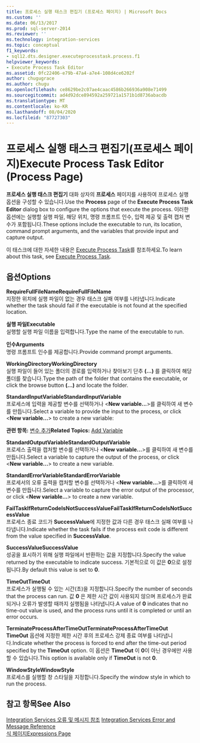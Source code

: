 ```yaml
---
title: 프로세스 실행 태스크 편집기 (프로세스 페이지) | Microsoft Docs
ms.custom: ''
ms.date: 06/13/2017
ms.prod: sql-server-2014
ms.reviewer: ''
ms.technology: integration-services
ms.topic: conceptual
f1_keywords:
- sql12.dts.designer.executeprocesstask.process.f1
helpviewer_keywords:
- Execute Process Task Editor
ms.assetid: 0fc22406-e79b-47a4-a7e4-108d4ce6202f
author: chugugrace
ms.author: chugu
ms.openlocfilehash: ce8629be2c07ae4caac4586b266936a908e71499
ms.sourcegitcommit: ad4d92dce894592a259721a1571b1d8736abacdb
ms.translationtype: MT
ms.contentlocale: ko-KR
ms.lasthandoff: 08/04/2020
ms.locfileid: "87727303"
---
```

# <a name="execute-process-task-editor-process-page"></a><span data-ttu-id="8bb28-102">프로세스 실행 태스크 편집기(프로세스 페이지)</span><span class="sxs-lookup"><span data-stu-id="8bb28-102">Execute Process Task Editor (Process Page)</span></span>
  <span data-ttu-id="8bb28-103">**프로세스 실행 태스크 편집기** 대화 상자의 **프로세스** 페이지를 사용하여 프로세스 실행 옵션을 구성할 수 있습니다.</span><span class="sxs-lookup"><span data-stu-id="8bb28-103">Use the **Process** page of the **Execute Process Task Editor** dialog box to configure the options that execute the process.</span></span> <span data-ttu-id="8bb28-104">이러한 옵션에는 실행할 실행 파일, 해당 위치, 명령 프롬프트 인수, 입력 제공 및 출력 캡처 변수가 포함됩니다.</span><span class="sxs-lookup"><span data-stu-id="8bb28-104">These options include the executable to run, its location, command prompt arguments, and the variables that provide input and capture output.</span></span>  
  
 <span data-ttu-id="8bb28-105">이 태스크에 대한 자세한 내용은 [Execute Process Task](control-flow/execute-process-task.md)를 참조하세요.</span><span class="sxs-lookup"><span data-stu-id="8bb28-105">To learn about this task, see [Execute Process Task](control-flow/execute-process-task.md).</span></span>  
  
## <a name="options"></a><span data-ttu-id="8bb28-106">옵션</span><span class="sxs-lookup"><span data-stu-id="8bb28-106">Options</span></span>  
 <span data-ttu-id="8bb28-107">**RequireFullFileName**</span><span class="sxs-lookup"><span data-stu-id="8bb28-107">**RequireFullFileName**</span></span>  
 <span data-ttu-id="8bb28-108">지정한 위치에 실행 파일이 없는 경우 태스크 실패 여부를 나타냅니다.</span><span class="sxs-lookup"><span data-stu-id="8bb28-108">Indicate whether the task should fail if the executable is not found at the specified location.</span></span>  
  
 <span data-ttu-id="8bb28-109">**실행 파일**</span><span class="sxs-lookup"><span data-stu-id="8bb28-109">**Executable**</span></span>  
 <span data-ttu-id="8bb28-110">실행할 실행 파일 이름을 입력합니다.</span><span class="sxs-lookup"><span data-stu-id="8bb28-110">Type the name of the executable to run.</span></span>  
  
 <span data-ttu-id="8bb28-111">**인수**</span><span class="sxs-lookup"><span data-stu-id="8bb28-111">**Arguments**</span></span>  
 <span data-ttu-id="8bb28-112">명령 프롬프트 인수를 제공합니다.</span><span class="sxs-lookup"><span data-stu-id="8bb28-112">Provide command prompt arguments.</span></span>  
  
 <span data-ttu-id="8bb28-113">**WorkingDirectory**</span><span class="sxs-lookup"><span data-stu-id="8bb28-113">**WorkingDirectory**</span></span>  
 <span data-ttu-id="8bb28-114">실행 파일이 들어 있는 폴더의 경로를 입력하거나 찾아보기 단추 **(...)** 를 클릭하여 해당 폴더를 찾습니다.</span><span class="sxs-lookup"><span data-stu-id="8bb28-114">Type the path of the folder that contains the executable, or click the browse button **(...)** and locate the folder.</span></span>  
  
 <span data-ttu-id="8bb28-115">**StandardInputVariable**</span><span class="sxs-lookup"><span data-stu-id="8bb28-115">**StandardInputVariable**</span></span>  
 <span data-ttu-id="8bb28-116">프로세스에 입력을 제공할 변수를 선택하거나 \<**New variable...**>를 클릭하여 새 변수를 만듭니다.</span><span class="sxs-lookup"><span data-stu-id="8bb28-116">Select a variable to provide the input to the process, or click \<**New variable...**> to create a new variable:</span></span>  
  
 <span data-ttu-id="8bb28-117">**관련 항목:**  [변수 추가](../../2014/integration-services/add-variable.md)</span><span class="sxs-lookup"><span data-stu-id="8bb28-117">**Related Topics:**  [Add Variable](../../2014/integration-services/add-variable.md)</span></span>  
  
 <span data-ttu-id="8bb28-118">**StandardOutputVariable**</span><span class="sxs-lookup"><span data-stu-id="8bb28-118">**StandardOutputVariable**</span></span>  
 <span data-ttu-id="8bb28-119">프로세스 출력을 캡처할 변수를 선택하거나 \<**New variable...**>를 클릭하여 새 변수를 만듭니다.</span><span class="sxs-lookup"><span data-stu-id="8bb28-119">Select a variable to capture the output of the process, or click \<**New variable...**> to create a new variable.</span></span>  
  
 <span data-ttu-id="8bb28-120">**StandardErrorVariable**</span><span class="sxs-lookup"><span data-stu-id="8bb28-120">**StandardErrorVariable**</span></span>  
 <span data-ttu-id="8bb28-121">프로세서의 오류 출력을 캡처할 변수를 선택하거나 \<**New variable...**>를 클릭하여 새 변수를 만듭니다.</span><span class="sxs-lookup"><span data-stu-id="8bb28-121">Select a variable to capture the error output of the processor, or click \<**New variable...**> to create a new variable.</span></span>  
  
 <span data-ttu-id="8bb28-122">**FailTaskIfReturnCodeIsNotSuccessValue**</span><span class="sxs-lookup"><span data-stu-id="8bb28-122">**FailTaskIfReturnCodeIsNotSuccessValue**</span></span>  
 <span data-ttu-id="8bb28-123">프로세스 종료 코드가 **SuccessValue**에 지정한 값과 다른 경우 태스크 실패 여부를 나타냅니다.</span><span class="sxs-lookup"><span data-stu-id="8bb28-123">Indicate whether the task fails if the process exit code is different from the value specified in **SuccessValue**.</span></span>  
  
 <span data-ttu-id="8bb28-124">**SuccessValue**</span><span class="sxs-lookup"><span data-stu-id="8bb28-124">**SuccessValue**</span></span>  
 <span data-ttu-id="8bb28-125">성공을 표시하기 위해 실행 파일에서 반환하는 값을 지정합니다.</span><span class="sxs-lookup"><span data-stu-id="8bb28-125">Specify the value returned by the executable to indicate success.</span></span> <span data-ttu-id="8bb28-126">기본적으로 이 값은 **0**으로 설정됩니다.</span><span class="sxs-lookup"><span data-stu-id="8bb28-126">By default this value is set to **0**.</span></span>  
  
 <span data-ttu-id="8bb28-127">**TimeOut**</span><span class="sxs-lookup"><span data-stu-id="8bb28-127">**TimeOut**</span></span>  
 <span data-ttu-id="8bb28-128">프로세스가 실행될 수 있는 시간(초)을 지정합니다.</span><span class="sxs-lookup"><span data-stu-id="8bb28-128">Specify the number of seconds that the process can run.</span></span> <span data-ttu-id="8bb28-129">값 **0** 은 제한 시간 값이 사용되지 않으며 프로세스가 완료되거나 오류가 발생할 때까지 실행됨을 나타냅니다.</span><span class="sxs-lookup"><span data-stu-id="8bb28-129">A value of **0** indicates that no time-out value is used, and the process runs until it is completed or until an error occurs.</span></span>  
  
 <span data-ttu-id="8bb28-130">**TerminateProcessAfterTimeOut**</span><span class="sxs-lookup"><span data-stu-id="8bb28-130">**TerminateProcessAfterTimeOut**</span></span>  
 <span data-ttu-id="8bb28-131">**TimeOut** 옵션에 지정한 제한 시간 후의 프로세스 강제 종료 여부를 나타냅니다.</span><span class="sxs-lookup"><span data-stu-id="8bb28-131">Indicate whether the process is forced to end after the time-out period specified by the **TimeOut** option.</span></span> <span data-ttu-id="8bb28-132">이 옵션은 **TimeOut** 이 **0**이 아닌 경우에만 사용할 수 있습니다.</span><span class="sxs-lookup"><span data-stu-id="8bb28-132">This option is available only if **TimeOut** is not **0**.</span></span>  
  
 <span data-ttu-id="8bb28-133">**WindowStyle**</span><span class="sxs-lookup"><span data-stu-id="8bb28-133">**WindowStyle**</span></span>  
 <span data-ttu-id="8bb28-134">프로세스를 실행할 창 스타일을 지정합니다.</span><span class="sxs-lookup"><span data-stu-id="8bb28-134">Specify the window style in which to run the process.</span></span>  
  
## <a name="see-also"></a><span data-ttu-id="8bb28-135">참고 항목</span><span class="sxs-lookup"><span data-stu-id="8bb28-135">See Also</span></span>  
 <span data-ttu-id="8bb28-136">[Integration Services 오류 및 메시지 참조](../../2014/integration-services/integration-services-error-and-message-reference.md) </span><span class="sxs-lookup"><span data-stu-id="8bb28-136">[Integration Services Error and Message Reference](../../2014/integration-services/integration-services-error-and-message-reference.md) </span></span>  
 [<span data-ttu-id="8bb28-137">식 페이지</span><span class="sxs-lookup"><span data-stu-id="8bb28-137">Expressions Page</span></span>](expressions/expressions-page.md)  
  
  

